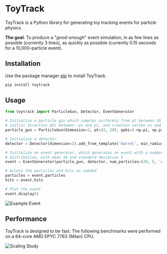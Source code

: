 # ToyTrack

ToyTrack is a Python library for generating toy tracking events for particle physics. 

**The goal**: To produce a "*good-enough*" event simulation, in as few lines as possible (currently 3 lines), as quickly as possible (currently 0.15 seconds for a 10,000-particle event).

## Installation

Use the package manager [pip](https://pip.pypa.io/en/stable/) to install ToyTrack.

```bash
pip install toytrack
```

## Usage
```python
from toytrack import ParticleGun, Detector, EventGenerator

# Initialize a particle gun which samples uniformly from pt between 10 and 20 GeV, 
# initial direction phi between -pi and pi, and creation vertex vx and vy between -0.1 and 0.1 cm
particle_gun = ParticleGun(dimension=2, pt=(2, 20), pphi=(-np.pi, np.pi), vx=(-0.1, 0.1), vy=(-0.1, 0.1))

# Initialize a detector
detector = Detector(dimension=2).add_from_template('barrel', min_radius=0.5, max_radius=3, number_of_layers=10)

# Initialize an event generator, which generates an event with a number of particles given by a normal
# distribution, with mean 10 and standard deviation 5
event = EventGenerator(particle_gun, detector, num_particles=(20, 5, 'normal')).generate_event()

# Access the particles and hits as needed
particles = event.particles
hits = event.hits

# Plot the event
event.display()
```

![Example Event](docs/imgs/example_event.png)



## Performance

ToyTrack is designed to be fast. The following benchmarks were performed on a 64-core AMD EPYC 7763 (Milan) CPU. 

![Scaling Study](docs/imgs/time_scaling.png)